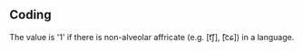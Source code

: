 # [](ParameterTable?__template__=property.md&property=Name#cldf:UT153)

[](ExampleTable?example_id=1&with_internal_ref_link#cldf:UT153-1)

## Coding

The value is '1' if there is non-alveolar affricate (e.g. [t͡ʃ], [͡cɕ]) in a language.
